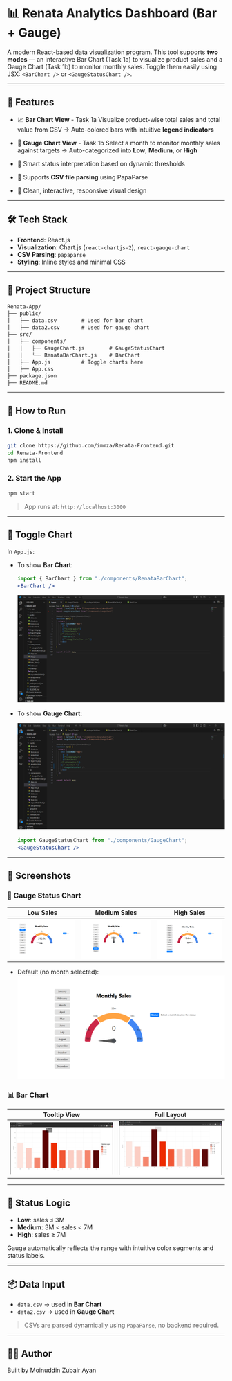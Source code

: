 # 📊 Renata Analytics Dashboard (Bar + Gauge)

A modern React-based data visualization program. This tool supports **two modes** — an interactive Bar Chart (Task 1a) to visualize product sales and a Gauge Chart (Task 1b) to monitor monthly sales. Toggle them easily using JSX: `<BarChart />` or `<GaugeStatusChart />`.

---

## 🌟 Features

* 📈 **Bar Chart View** - Task 1a
  Visualize product-wise total sales and total value from CSV
  → Auto-colored bars with intuitive **legend indicators**

* 🎯 **Gauge Chart View**  - Task 1b
  Select a month to monitor monthly sales against targets
  → Auto-categorized into **Low**, **Medium**, or **High**

* 🧠 Smart status interpretation based on dynamic thresholds

* 📁 Supports **CSV file parsing** using PapaParse

* 🎨 Clean, interactive, responsive visual design

---

## 🛠️ Tech Stack

* **Frontend**: React.js
* **Visualization**: Chart.js (`react-chartjs-2`), `react-gauge-chart`
* **CSV Parsing**: `papaparse`
* **Styling**: Inline styles and minimal CSS

---

## 📂 Project Structure

```
Renata-App/
├── public/
│   ├── data.csv        # Used for bar chart
│   ├── data2.csv       # Used for gauge chart
├── src/
│   ├── components/
│   │   ├── GaugeChart.js        # GaugeStatusChart
│   │   └── RenataBarChart.js    # BarChart
│   ├── App.js          # Toggle charts here
│   ├── App.css
├── package.json
├── README.md
```

---

## 🚀 How to Run

### 1. Clone & Install

```bash
git clone https://github.com/immza/Renata-Frontend.git
cd Renata-Frontend
npm install
```

### 2. Start the App

```bash
npm start
```

> App runs at: `http://localhost:3000`

---

## 🧪 Toggle Chart

In `App.js`:

* To show **Bar Chart**:

  ```jsx
  import { BarChart } from "./components/RenataBarChart";
  <BarChart />
  ```
  ![bar](screenshots/bar.png)
  
* To show **Gauge Chart**:

  ![gauge](screenshots/gaugechart.png)

  ```jsx
  import GaugeStatusChart from "./components/GaugeChart";
  <GaugeStatusChart />
  ```

---

## 📸 Screenshots

### 🎯 Gauge Status Chart

| Low Sales            | Medium Sales            | High Sales            |
| -------------------- | ----------------------- | --------------------- |
| ![Low](screenshots/gauge2.png) | ![Medium](screenshots/gauge3.png) | ![High](screenshots/gauge4.png) |

* Default (no month selected):
  ![No Month](screenshots/gauge1.png)

### 📊 Bar Chart

| Tooltip View         | Full Layout          |
| -------------------- | -------------------- |
| ![Bar 1](screenshots/bar2.png) | ![Bar 2](screenshots/bar1.png) |

---

## 🧠 Status Logic

* **Low**: sales ≤ 3M
* **Medium**: 3M < sales < 7M
* **High**: sales ≥ 7M

Gauge automatically reflects the range with intuitive color segments and status labels.

---

## 📦 Data Input

* `data.csv` → used in **Bar Chart**
* `data2.csv` → used in **Gauge Chart**

> CSVs are parsed dynamically using `PapaParse`, no backend required.

---

## 👨‍💻 Author

Built by Moinuddin Zubair Ayan
